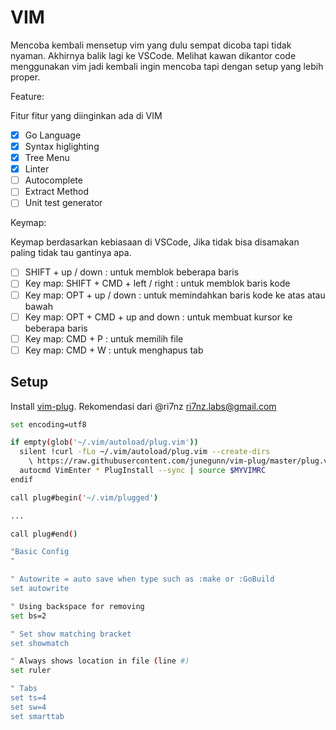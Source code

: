 # VIM 

Mencoba kembali mensetup vim yang dulu sempat dicoba tapi tidak nyaman. Akhirnya balik lagi ke VSCode. Melihat kawan dikantor code menggunakan vim jadi kembali ingin mencoba tapi dengan setup yang lebih proper. 

Feature:

Fitur fitur yang diinginkan ada di VIM

- [x] Go Language
- [x] Syntax higlighting
- [x] Tree Menu
- [x] Linter
- [ ] Autocomplete
- [ ] Extract Method
- [ ] Unit test generator

Keymap:

Keymap berdasarkan kebiasaan di VSCode, Jika tidak bisa disamakan paling tidak tau gantinya apa.

- [ ] SHIFT + up / down                    : untuk memblok beberapa baris
- [ ] Key map: SHIFT + CMD  + left / right : untuk memblok baris kode
- [ ] Key map: OPT + up / down             : untuk memindahkan baris kode ke atas atau bawah  
- [ ] Key map: OPT + CMD + up and down     : untuk membuat kursor ke beberapa baris 
- [ ] Key map: CMD + P                     : untuk memilih file
- [ ] Key map: CMD + W                     : untuk menghapus tab

## Setup

Install [vim-plug](https://github.com/junegunn/vim-plug). Rekomendasi dari @ri7nz <ri7nz.labs@gmail.com>

```bash
set encoding=utf8

if empty(glob('~/.vim/autoload/plug.vim'))
  silent !curl -fLo ~/.vim/autoload/plug.vim --create-dirs
    \ https://raw.githubusercontent.com/junegunn/vim-plug/master/plug.vim
  autocmd VimEnter * PlugInstall --sync | source $MYVIMRC
endif

call plug#begin('~/.vim/plugged')

...

call plug#end()

"Basic Config
"

" Autowrite = auto save when type such as :make or :GoBuild
set autowrite

" Using backspace for removing
set bs=2

" Set show matching bracket
set showmatch

" Always shows location in file (line #)
set ruler

" Tabs
set ts=4
set sw=4
set smarttab
```
